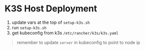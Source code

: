 # K3S Host Deployment

1) update vars at the top of `setup-k3s.sh`
2) run `setup-k3s.sh`
3) get kubeconfig from k3s `/etc/rancher/k3s/k3s.yaml`  
> remember to update `server` in kubeconfig to point to node ip
